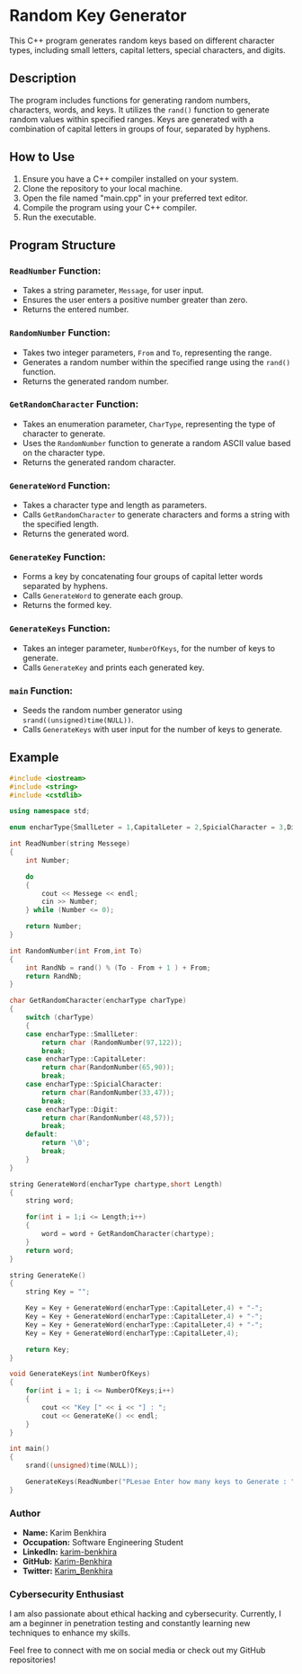 # Random Key Generator

This C++ program generates random keys based on different character types, including small letters, capital letters, special characters, and digits.

## Description

The program includes functions for generating random numbers, characters, words, and keys. It utilizes the `rand()` function to generate random values within specified ranges. Keys are generated with a combination of capital letters in groups of four, separated by hyphens.

## How to Use

1. Ensure you have a C++ compiler installed on your system.
2. Clone the repository to your local machine.
3. Open the file named "main.cpp" in your preferred text editor.
4. Compile the program using your C++ compiler.
5. Run the executable.

## Program Structure

### `ReadNumber` Function:

- Takes a string parameter, `Message`, for user input.
- Ensures the user enters a positive number greater than zero.
- Returns the entered number.

### `RandomNumber` Function:

- Takes two integer parameters, `From` and `To`, representing the range.
- Generates a random number within the specified range using the `rand()` function.
- Returns the generated random number.

### `GetRandomCharacter` Function:

- Takes an enumeration parameter, `CharType`, representing the type of character to generate.
- Uses the `RandomNumber` function to generate a random ASCII value based on the character type.
- Returns the generated random character.

### `GenerateWord` Function:

- Takes a character type and length as parameters.
- Calls `GetRandomCharacter` to generate characters and forms a string with the specified length.
- Returns the generated word.

### `GenerateKey` Function:

- Forms a key by concatenating four groups of capital letter words separated by hyphens.
- Calls `GenerateWord` to generate each group.
- Returns the formed key.

### `GenerateKeys` Function:

- Takes an integer parameter, `NumberOfKeys`, for the number of keys to generate.
- Calls `GenerateKey` and prints each generated key.

### `main` Function:

- Seeds the random number generator using `srand((unsigned)time(NULL))`.
- Calls `GenerateKeys` with user input for the number of keys to generate.

## Example

```cpp
#include <iostream>
#include <string>
#include <cstdlib>

using namespace std;

enum encharType{SmallLeter = 1,CapitalLeter = 2,SpicialCharacter = 3,Digit = 4};

int ReadNumber(string Messege)
{
    int Number;

    do
    {
        cout << Messege << endl;
        cin >> Number;
    } while (Number <= 0);

    return Number;
}

int RandomNumber(int From,int To)
{
    int RandNb = rand() % (To - From + 1 ) + From;
    return RandNb;
}

char GetRandomCharacter(encharType charType)
{
    switch (charType)
    {
    case encharType::SmallLeter:
        return char (RandomNumber(97,122));
        break;
    case encharType::CapitalLeter:
        return char(RandomNumber(65,90));
        break;
    case encharType::SpicialCharacter:
        return char(RandomNumber(33,47));
        break;
    case encharType::Digit:
        return char(RandomNumber(48,57));
        break;
    default:
        return '\0';
        break;
    }
}

string GenerateWord(encharType chartype,short Length)
{
    string word;

    for(int i = 1;i <= Length;i++)
    {
        word = word + GetRandomCharacter(chartype);
    }
    return word;
}

string GenerateKe()
{
    string Key = "";

    Key = Key + GenerateWord(encharType::CapitalLeter,4) + "-";
    Key = Key + GenerateWord(encharType::CapitalLeter,4) + "-";
    Key = Key + GenerateWord(encharType::CapitalLeter,4) + "-";
    Key = Key + GenerateWord(encharType::CapitalLeter,4);

    return Key;
}

void GenerateKeys(int NumberOfKeys)
{
    for(int i = 1; i <= NumberOfKeys;i++)
    {
        cout << "Key [" << i << "] : ";
        cout << GenerateKe() << endl;
    }
}

int main()
{
    srand((unsigned)time(NULL));

    GenerateKeys(ReadNumber("PLesae Enter how many keys to Generate : "));
}

```
### Author

- **Name:** Karim Benkhira
- **Occupation:** Software Engineering Student
- **LinkedIn:** [karim-benkhira](https://linkedin.com/in/karim-benkhira-206597224)
- **GitHub:** [Karim-Benkhira](https://github.com/Karim-Benkhira)
- **Twitter:** [Karim_Benkhira](https://twitter.com/Karim_Benkhira)

### Cybersecurity Enthusiast

I am also passionate about ethical hacking and cybersecurity. Currently, I am a beginner in penetration testing and constantly learning new techniques to enhance my skills.

Feel free to connect with me on social media or check out my GitHub repositories!